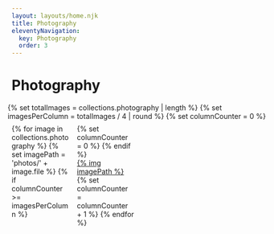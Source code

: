 ```yaml
---
layout: layouts/home.njk
title: Photography
eleventyNavigation:
  key: Photography
  order: 3
---
```

# Photography

<div class="row">
  {% set totalImages = collections.photography | length %}
  {% set imagesPerColumn = totalImages / 4 | round %}
  {% set columnCounter = 0 %}
  <div class="column">
    {% for image in collections.photography %}
      {% set imagePath = 'photos/' + image.file %}
      {% if columnCounter >= imagesPerColumn %}
        </div><div class="column">
        {% set columnCounter = 0 %}
      {% endif %}
      <div>
        <a href="/photography/{{ image.file | splitPath | slug }}/">
          {% img imagePath %}
        </a>
      </div>
      {% set columnCounter = columnCounter + 1 %}
    {% endfor %}
</div>

<style>
.row {
  display: flex;
  flex-wrap: wrap;
  margin: 0 -8px; /* Adjusted margin to counter padding on columns */
}

.column {
  flex: 0 0 25%; /* Four columns */
  max-width: 25%;
  padding: 8px; /* Added padding to create space between columns */
  box-sizing: border-box; /* Include padding in width calculation */
}

.column a {
  display: block;
  overflow: hidden; /* Ensure images don't overflow columns */
  position: relative; /* Position for image zoom */
}

.column img {
  width: 100%;
  height: auto;
  display: block;
  transition: transform 0.3s ease;
}

.column img:hover {
  transform: scale(1.1); /* Zoom in on hover */
}

.desc {
  margin-top: 8px;
  text-align: center;
}

</style>
